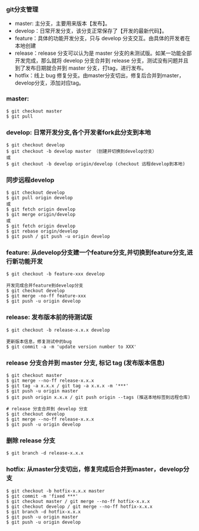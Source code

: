### git分支管理

* master: 主分支，主要用来版本【发布】。
* develop：日常开发分支，该分支正常保存了【开发的最新代码】。
* feature：具体的功能开发分支，只与 develop 分支交互。由具体的开发者在本地创建
* release：release 分支可以认为是 master 分支的未测试版。如某一功能全部开发完成，那么就将 develop 分支合并到 release 分支，测试没有问题并且到了发布日期就合并到 master 分支，打tag，进行发布。
* hotfix：线上 bug 修复分支。由master分支切出，修复后合并到master，develop分支，添加对应tag。

### master:
    $ git checkout master
    $ git pull

### develop: 日常开发分支,各个开发者fork此分支到本地
    $ git checkout develop
    $ git checkout -b develop master （创建并切换到develop分支）
    或
    $ git checkout -b develop origin/develop (checkout 远程develop到本地)
### 同步远程develop
    $ git checkout develop
    $ git pull origin develop
    或
    $ git fetch origin develop
    $ git merge origin/develop
    或
    $ git fetch origin develop
    $ git rebase origin/develop
    $ git push / git push -u origin develop

### feature: 从develop分支建一个feature分支,并切换到feature分支,进行新功能开发
    $ git checkout -b feature-xxx develop
    
    开发完成合并feature到develop分支
    $ git checkout develop
    $ git merge -no-ff feature-xxx
    $ git push -u origin develop

### release: 发布版本前的待测试版
    $ git checkout -b release-x.x.x develop
    
    更新版本信息，修复测试中的bug
    $ git commit -a -m 'update version number to XXX'
### release 分支合并到 master 分支, 标记 tag (发布版本信息)
    $ git checkout master
    $ git merge --no-ff release-x.x.x
    $ git tag -a x.x.x / git tag -a x.x.x -m '***'
    $ git push -u origin master
    $ git push origin x.x.x / git push origin --tags (推送本地标签到远程仓库)
    
    # release 分支合并到 develop 分支
    $ git checkout develop
    $ git merge --no-ff release-x.x.x
    $ git push -u origin develop
### 删除 release 分支
    $ git branch -d release-x.x.x

### hotfix: 从master分支切出，修复完成后合并到master，develop分支
    $ git checkout -b hotfix-x.x.x master
    $ git commit -m 'fixed ***'
    $ git checkout master / git merge --no-ff hotfix-x.x.x
    $ git checkout develop / git merge --no-ff hotfix-x.x.x
    $ git branch -d hotfix-x.x.x
    $ git push -u origin master
    $ git push -u origin develop